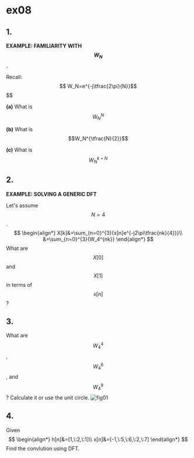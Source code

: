# ex08

## 1.
__EXAMPLE: FAMILIARITY WITH $$W_N$$.__

Recall:
$$
W_N=e^{-j\tfrac{2\pi}{N}}$$
$$

**(a)** What is $$W_N^{N}$$

**(b)** What is $$W_N^{\tfrac{N}{2}}$$

**(c)** What is $$W_N^{k+N}$$


## 2.
__EXAMPLE: SOLVING A GENERIC DFT__

Let's assume $$N=4$$.
$$
\begin{align*}
X[k]&=\sum_{n=0}^{3}{x[n]e^{-j2\pi\tfrac{nk}{4}}}\\
&=\sum_{n=0}^{3}{W_4^{nk}}
\end{align*}
$$
What are $$X[0]$$ and $$X[1]$$ in terms of $$x[n]$$?


## 3.
What are $$W_4^4$$, $$W_4^6$$, and $$W_4^9$$? 
Calculate it or use the unit circle.
![fig01](ex07/ex07-fig01.png)


## 4.
Given
$$
\begin{align*}
h[n]&=[1,\:2,\:1]\\
x[n]&=[-1,\:5,\:6,\:2,\:7]
\end{align*}
$$
Find the convlution using DFT.
